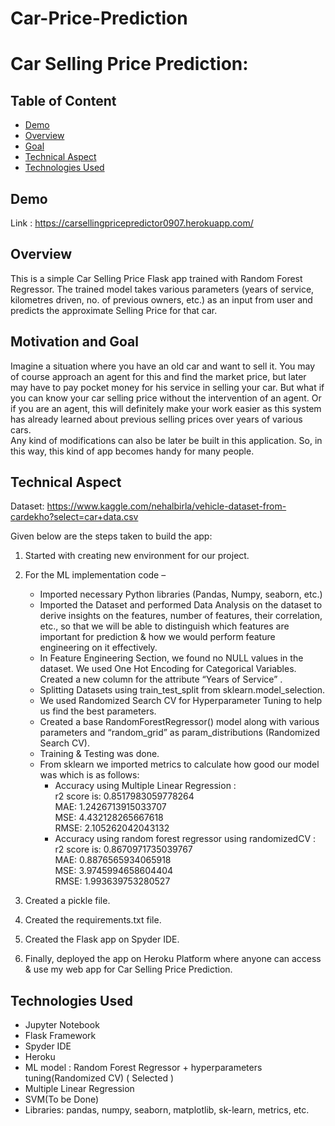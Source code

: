 # Car-Price-Prediction
# Car Selling Price Prediction:
## Table of Content
  * [Demo](#demo)
  * [Overview](#overview)
  * [Goal](#goal)
  * [Technical Aspect](#technical-aspect)
  * [Technologies Used](#technologies-used)

## Demo
Link : https://carsellingpricepredictor0907.herokuapp.com/ 
## Overview
This is a simple Car Selling Price Flask app trained with Random Forest Regressor. The trained model takes various parameters (years of service, kilometres driven, no. of previous owners, etc.) as an input from user and predicts the approximate Selling Price for that car.
## Motivation and Goal
Imagine a situation where you have an old car and want to sell it. You may of course approach an agent for this and find the market price, but later may have to pay pocket money for his service in selling your car. But what if you can know your car selling price without the intervention of an agent. Or if you are an agent, this will definitely make your work easier as this system has already learned about previous selling prices over years of various cars.  
Any kind of modifications can also be later be built in this application. So, in this way, this kind of app becomes handy for many people.  
## Technical Aspect
Dataset: https://www.kaggle.com/nehalbirla/vehicle-dataset-from-cardekho?select=car+data.csv

Given below are the steps taken to build the app:
1. Started with creating new environment for our project. 
2. For the ML implementation code – 
	- Imported necessary Python libraries (Pandas, Numpy, seaborn, etc.)
	- Imported the Dataset and performed Data Analysis on the dataset to derive insights on the features, number of features, their correlation, etc., so that we will be able to distinguish which features are important for prediction & how we would perform feature engineering on it effectively.
	- In Feature Engineering Section, we found no NULL values in the dataset. We used One Hot Encoding for Categorical Variables. Created a new column for the attribute “Years of Service” .
	- Splitting Datasets using train_test_split from sklearn.model_selection.
	- We used Randomized Search CV for Hyperparameter Tuning to help us find the best parameters.
	- Created a base RandomForestRegressor() model along with various parameters and “random_grid” as param_distributions (Randomized Search CV).
	- Training & Testing was done.
	- From sklearn we imported metrics to calculate how good our model was which is as follows:  
   		- Accuracy using Multiple Linear Regression :  
   		r2 score is: 0.8517983059778264  
   		MAE: 1.2426713915033707  
   		MSE: 4.432128265667618  
   		RMSE: 2.105262042043132  
   		- Accuracy using random forest regressor using randomizedCV :  
   		r2 score is: 0.8670971735039767  
   		MAE: 0.8876565934065918  
   		MSE: 3.9745994658604404  
   		RMSE: 1.993639753280527  

3. Created a pickle file.
4. Created the requirements.txt file.
5. Created the Flask app on Spyder IDE.
6. Finally, deployed the app on Heroku Platform where anyone can access & use my web app for Car Selling Price Prediction.

## Technologies Used
- Jupyter Notebook
- Flask Framework
- Spyder IDE
- Heroku
- ML model : Random Forest Regressor + hyperparameters tuning(Randomized CV) ( Selected )
- Multiple Linear Regression
-	SVM(To be Done)
- Libraries: pandas, numpy, seaborn, matplotlib, sk-learn, metrics, etc.

